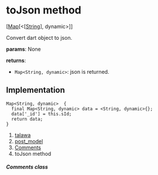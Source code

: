 
<div>

# toJson method

</div>


[[Map](https://api.flutter.dev/flutter/dart-core/Map-class.html)[\<[[String](https://api.flutter.dev/flutter/dart-core/String-class.html)],
dynamic\>]]




Convert dart object to json.

**params**: None

**returns**:

-   `Map<String, dynamic>`: json is returned.



## Implementation

``` language-dart
Map<String, dynamic>  {
  final Map<String, dynamic> data = <String, dynamic>{};
  data['_id'] = this.sId;
  return data;
}
```







1.  [talawa](../../index.html)
2.  [post_model](../../models_post_post_model/)
3.  [Comments](../../models_post_post_model/Comments-class.html)
4.  toJson method

##### Comments class







